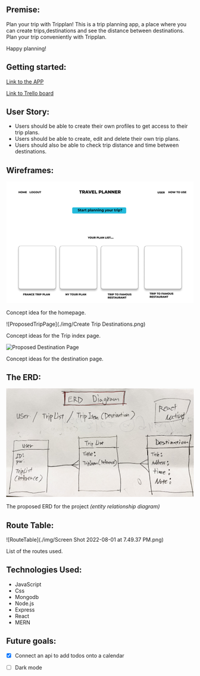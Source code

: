 



## Premise: 

Plan your trip with Tripplan!
This is a trip planning app, a place where you can create trips,destinations and see the distance between destinations. Plan your trip conveniently with Tripplan.
 
Happy planning!


## Getting started:
[Link to the APP](https://tripnote.herokuapp.com//)

[Link to Trello board](https://trello.com/b/5EkXJrqq/sei-59project-04)


## User Story:

- Users should be able to create their own profiles to get access to their trip plans.
- Users should be able to create, edit and delete their own trip plans.
- Users should also be able to check trip distance and time between destinations.


## Wireframes:
 
![Proposed Homepage](./img/HomePage.png)

Concept idea for the homepage.

![ProposedTripPage](./img/Create Trip Destinations.png)

Concept ideas for the Trip index page.

![Proposed Destination Page](./Users/SHuh/Documents/General_Assembly/GA_Project/trip_planner/img/HomePage.png)

Concept ideas for the destination page.



## The ERD: 

![ERD](./img/unnamed.jpg)

The proposed ERD for the project *(entity relationship diagram)*


## Route Table:
![RouteTable](./img/Screen Shot 2022-08-01 at 7.49.37 PM.png)
 
List of the routes used.

## Technologies Used:
- JavaScript
- Css
- Mongodb
- Node.js
- Express
- React
- MERN


## Future goals:
- [x] Connect an api to add todos onto a calendar
- [ ] Dark mode

